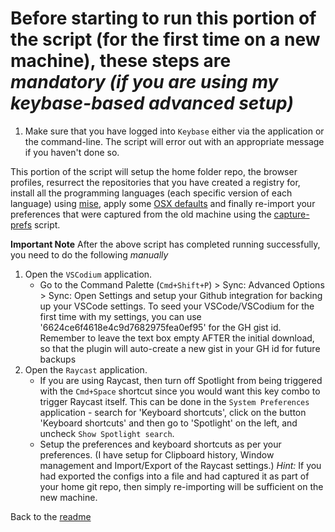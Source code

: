 # Before starting to run this portion of the script (for the first time on a new machine), these steps are *mandatory (if you are using my keybase-based advanced setup)*

1. Make sure that you have logged into `Keybase` either via the application or the command-line. The script will error out with an appropriate message if you haven't done so.

This portion of the script will setup the home folder repo, the browser profiles, resurrect the repositories that you have created a registry for, install all the programming languages (each specific version of each language) using [mise](https://github.com/jdx/mise), apply some [OSX defaults](scripts/osx-defaults.sh) and finally re-import your preferences that were captured from the old machine using the [capture-prefs](scripts/capture-prefs.sh) script.

**Important Note** After the above script has completed running successfully, you need to do the following *manually*

1. Open the `VSCodium` application.
   * Go to the Command Palette (`Cmd+Shift+P`) > Sync: Advanced Options > Sync: Open Settings and setup your Github integration for backing up your VSCode settings. To seed your VSCode/VSCodium for the first time with my settings, you can use '6624ce6f4618e4c9d7682975fea0ef95' for the GH gist id. Remember to leave the text box empty AFTER the initial download, so that the plugin will auto-create a new gist in your GH id for future backups
2. Open the `Raycast` application.
   * If you are using Raycast, then turn off Spotlight from being triggered with the `Cmd+Space` shortcut since you would want this key combo to trigger Raycast itself. This can be done in the `System Preferences` application - search for 'Keyboard shortcuts', click on the button 'Keyboard shortcuts' and then go to 'Spotlight' on the left, and uncheck `Show Spotlight search`.
   * Setup the preferences and keyboard shortcuts as per your preferences. (I have setup for Clipboard history, Window management and Import/Export of the Raycast settings.)
    *Hint:* If you had exported the configs into a file and had captured it as part of your home git repo, then simply re-importing will be sufficient on the new machine.

Back to the [readme](README.md#basic-setup)
